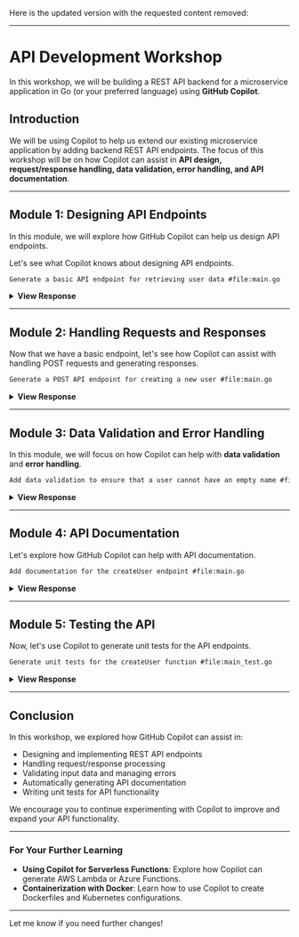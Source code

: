 Here is the updated version with the requested content removed:

---

# API Development Workshop

In this workshop, we will be building a REST API backend for a microservice application in Go (or your preferred language) using **GitHub Copilot**.

## Introduction

We will be using Copilot to help us extend our existing microservice application by adding backend REST API endpoints. The focus of this workshop will be on how Copilot can assist in **API design, request/response handling, data validation, error handling, and API documentation**.

---

## Module 1: Designing API Endpoints

In this module, we will explore how GitHub Copilot can help us design API endpoints.

Let's see what Copilot knows about designing API endpoints.

```markdown
Generate a basic API endpoint for retrieving user data #file:main.go
```

<details>
<summary><strong>View Response</strong></summary>
<blockquote>

```go
package main

import (
	"encoding/json"
	"net/http"
)

type User struct {
	ID   int    `json:"id"`
	Name string `json:"name"`
}

var users = []User{
	{ID: 1, Name: "Alice"},
	{ID: 2, Name: "Bob"},
}

func getUsers(w http.ResponseWriter, r *http.Request) {
	w.Header().Set("Content-Type", "application/json")
	json.NewEncoder(w).Encode(users)
}

func main() {
	http.HandleFunc("/users", getUsers)
	http.ListenAndServe(":8080", nil)
}
```

This creates a simple API endpoint `/users` that returns a list of users in JSON format.

</blockquote>
</details>

---

## Module 2: Handling Requests and Responses

Now that we have a basic endpoint, let's see how Copilot can assist with handling POST requests and generating responses.

```markdown
Generate a POST API endpoint for creating a new user #file:main.go
```

<details>
<summary><strong>View Response</strong></summary>
<blockquote>

```go
func createUser(w http.ResponseWriter, r *http.Request) {
	var newUser User
	err := json.NewDecoder(r.Body).Decode(&newUser)
	if err != nil {
		http.Error(w, "Invalid input", http.StatusBadRequest)
		return
	}
	users = append(users, newUser)
	w.Header().Set("Content-Type", "application/json")
	json.NewEncoder(w).Encode(newUser)
}

func main() {
	http.HandleFunc("/users", getUsers)
	http.HandleFunc("/users/create", createUser)
	http.ListenAndServe(":8080", nil)
}
```

This adds a `/users/create` POST endpoint to create new users.

</blockquote>
</details>

---

## Module 3: Data Validation and Error Handling

In this module, we will focus on how Copilot can help with **data validation** and **error handling**.

```markdown
Add data validation to ensure that a user cannot have an empty name #file:main.go
```

<details>
<summary><strong>View Response</strong></summary>
<blockquote>

```go
func createUser(w http.ResponseWriter, r *http.Request) {
	var newUser User
	err := json.NewDecoder(r.Body).Decode(&newUser)
	if err != nil || newUser.Name == "" {
		http.Error(w, "Invalid input: Name cannot be empty", http.StatusBadRequest)
		return
	}
	users = append(users, newUser)
	w.Header().Set("Content-Type", "application/json")
	json.NewEncoder(w).Encode(newUser)
}
```

Now, the API will return a `400 Bad Request` if the user's name is empty.

</blockquote>
</details>

---

## Module 4: API Documentation

Let's explore how GitHub Copilot can help with API documentation.

```markdown
Add documentation for the createUser endpoint #file:main.go
```

<details>
<summary><strong>View Response</strong></summary>
<blockquote>

```go
// createUser creates a new user with a given name.
// It expects a JSON payload in the format:
// {
//   "id": int,
//   "name": "string"
// }
// If the "name" field is empty, it returns a 400 Bad Request.
```

This automatically generates basic documentation for the API endpoint.

</blockquote>
</details>

---

## Module 5: Testing the API

Now, let's use Copilot to generate unit tests for the API endpoints.

```markdown
Generate unit tests for the createUser function #file:main_test.go
```

<details>
<summary><strong>View Response</strong></summary>
<blockquote>

```go
package main

import (
	"bytes"
	"net/http"
	"net/http/httptest"
	"testing"
)

func TestCreateUser(t *testing.T) {
	// Valid user creation
	body := bytes.NewBufferString(`{"id":3,"name":"Charlie"}`)
	req, _ := http.NewRequest("POST", "/users/create", body)
	rr := httptest.NewRecorder()
	handler := http.HandlerFunc(createUser)
	handler.ServeHTTP(rr, req)

	if status := rr.Code; status != http.StatusOK {
		t.Errorf("Handler returned wrong status code: got %v want %v", status, http.StatusOK)
	}

	// Invalid user creation (empty name)
	body = bytes.NewBufferString(`{"id":4,"name":""}`)
	req, _ = http.NewRequest("POST", "/users/create", body)
	rr = httptest.NewRecorder()
	handler.ServeHTTP(rr, req)

	if status := rr.Code; status != http.StatusBadRequest {
		t.Errorf("Handler returned wrong status code: got %v want %v", status, http.StatusBadRequest)
	}
}
```

These tests validate both valid and invalid user creation.

</blockquote>
</details>

---

## Conclusion

In this workshop, we explored how GitHub Copilot can assist in:
- Designing and implementing REST API endpoints
- Handling request/response processing
- Validating input data and managing errors
- Automatically generating API documentation
- Writing unit tests for API functionality

We encourage you to continue experimenting with Copilot to improve and expand your API functionality.

---

### For Your Further Learning

- **Using Copilot for Serverless Functions**: Explore how Copilot can generate AWS Lambda or Azure Functions.
- **Containerization with Docker**: Learn how to use Copilot to create Dockerfiles and Kubernetes configurations.

---

Let me know if you need further changes!
